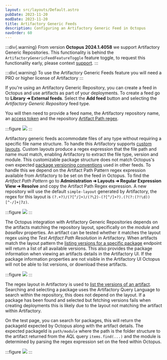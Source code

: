 ```yaml
---
layout: src/layouts/Default.astro
pubDate: 2023-11-20
modDate: 2023-11-20
title: Artifactory Generic Feeds
description: Configuring an Artifactory Generic Feed in Octopus
navOrder: 60
---
```


:::div{.warning}
From version **Octopus 2024.1.4058** we support Artifactory Generic Repositories. This functionality is behind the `ArtifactoryGenericFeedFeatureToggle` feature toggle, to request this functionality early, please context [support](https://octopus.com/support).
:::

:::div{.warning}
To use the Artifactory Generic Feeds feature you will need a PRO or higher license of Artifactory
:::

If you're using an Artifactory Generic Repository, you can create a feed in Octopus and use artifacts as part of your deployments. To create a feed go to **Library ➜ External feeds**. Select the **Add feed** button and selecting the _Artifactory Generic Repository_ feed type.

You will then need to provide a feed name, the Artifactory repository name, an [access token](https://oc.to/ArtifactoryAccessToken) and the repository [Artifact Path regex](https://oc.to/ArtifactoryGenericLayouts).

:::figure
![](/docs/packaging-applications/package-repositories/images/artifactory-generic-feed-creation.png)
:::

Artifactory generic feeds accommodate files of any type without requiring a specific file name structure. To handle this Artifactory supports [custom layouts](https://oc.to/ArtifactoryGenericLayouts). Custom layouts produce a regex expression that the file path and name must match, enabling Artifactory to extract the file type, version and module. This customizable package structure does not match Octopus's own expected [package versioning conventions](/docs/packaging-applications/create-packages/versioning) used in other feeds. To handle this we depend on the Artifact Path Pattern regex expression available from Artifactory to be set on the feed in Octopus. To find the _Artifact Path Pattern_ go to **Administration ➜ Layouts ➜ Regular Expression View ➜ Resolve** and copy the Artifact Path Regex expression. A new repository will use the default `simple-layout` generated by Artifactory, the regex for this layout is <code>(?<orgPath>.+?)/(?<module>[^/]+)/(?<module>\2)-(?<baseRev>[^/]+?)\.(?<ext>(?:(?!\d))[^\-/]+|7z)</code>.

:::figure
![](/docs/packaging-applications/package-repositories/images/artifactory-generic-feeds-custom-layout.png)
:::

The Octopus integration with Artifactory Generic Repositories depends on the artifacts matching the repository layout, specifically on the _module_ and _baseRev_ properties. An artifact can be tested whether it matches the layout regex using the _Test Artifact Path Resolution_ in Artifactory. When artifacts match the layout pattern the [listing versions for a specific package](https://oc.to/ArtifactVersionSearch) endpoint will return a list of all available versions. This also provides the package information when viewing an artifacts details in the Artifactory UI. If the package information properties are not visible in the Artifactory UI Octopus will not be able to list versions, or download these artifacts.

:::figure
![](/docs/packaging-applications/package-repositories/images/artifactory-generic-feed-package-information.png)
:::

The regex layout in Artifactory is used to [list the versions of an artifact](https://oc.to/ArtifactVersionSearch). Searching and selecting a package uses the Artifactory Query Language to search within the repository, this does not depend on the layout. If a package has been found and selected but fetching versions fails when creating deployments this is likely due to the layout not matching the artifact within Artifactory.

On the test page, you can search for packages, this will return the packageId expected by Octopus along with the artifact details. The expected packageId is `path/module` where the path is the folder structure to the artifact returned from the AQL query <code>items.find(...)</code> and the module is determined by parsing the regex expression set on the feed within Octopus.

:::figure
![](/docs/packaging-applications/package-repositories/images/artifactory-generic-feed-test.png)
:::
